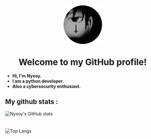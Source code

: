 <p align="center">
  <img src="nyxoy.png" alt="nyx" width="125">
</p>

<h1 align="center">Welcome to my GitHub profile!</h1>

- **Hi, I'm Nyxoy.**
- **I am a python developer.**
- **Also a cybersecurity enthusiast.**

## My github stats :
![Nyxoy's GitHub stats](https://github-readme-stats.vercel.app/api?username=Nyxoy201&theme=dark)

<h1 align="center"></h1>

![Top Langs](https://github-readme-stats.vercel.app/api/top-langs/?username=Nyxoy201&theme=dark)

